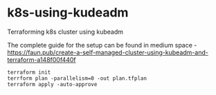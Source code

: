 # k8s-using-kudeadm
Terraforming k8s cluster using kubeadm

The complete guide for the setup can be found in medium space -
https://faun.pub/create-a-self-managed-cluster-using-kubeadm-and-terraform-a148f00f440f

    terraform init
    terrform plan -parallelism=0 -out plan.tfplan
    terraform apply -auto-approve

